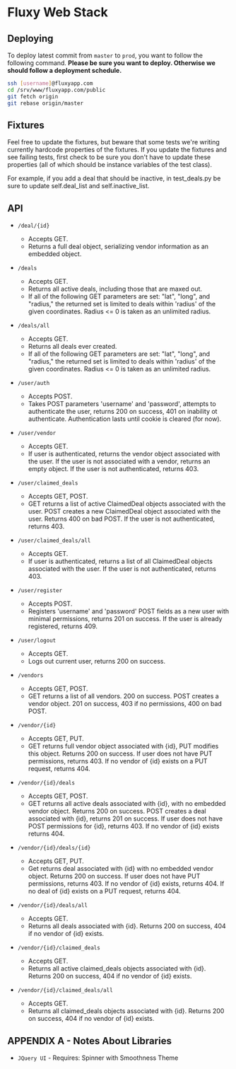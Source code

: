 Fluxy Web Stack
===============


Deploying
-----------
To deploy latest commit from ```master``` to ```prod```, you want to follow the following command.
**Please be sure you want to deploy. Otherwise we should follow a deployment schedule.**
```sh
ssh [username]@fluxyapp.com
cd /srv/www/fluxyapp.com/public
git fetch origin
git rebase origin/master
```

Fixtures
----------
Feel free to update the fixtures, but beware that some tests we're writing currently hardcode properties of the fixtures. If you update the fixtures and see failing tests, first check to be sure you don't have to update these properties (all of which should be instance variables of the test class).

For example, if you add a deal that should be inactive, in test_deals.py be sure to update self.deal_list and self.inactive_list.

API
-----------
* ``` /deal/{id} ```
  * Accepts GET.
  * Returns a full deal object, serializing vendor information as an embedded object.

* ``` /deals ```
  * Accepts GET.
  * Returns all active deals, including those that are maxed out.
  * If all of the following GET parameters are set: "lat", "long", and "radius," the returned set is limited to deals within 'radius' of the given coordinates. Radius <= 0 is taken as an unlimited radius.

* ``` /deals/all ```
  * Accepts GET.
  * Returns all deals ever created.
  * If all of the following GET parameters are set: "lat", "long", and "radius," the returned set is limited to deals within 'radius' of the given coordinates. Radius <= 0 is taken as an unlimited radius.


* ``` /user/auth ```
  * Accepts POST.
  * Takes POST parameters 'username' and 'password', attempts to authenticate the user, returns 200 on success, 401 on inability ot authenticate. Authentication lasts until cookie is cleared (for now).

* ``` /user/vendor ```
  * Accepts GET.
  * If user is authenticated, returns the vendor object associated with the user. If the user is not associated with a vendor, returns an empty object. If the user is not authenticated, returns 403.

* ``` /user/claimed_deals ```
  * Accepts GET, POST.
  * GET returns a list of active ClaimedDeal objects associated with the user. POST creates a new ClaimedDeal object associated with the user. Returns 400 on bad POST. If the user is not authenticated, returns 403.

* ``` /user/claimed_deals/all ```
  * Accepts GET.
  * If user is authenticated, returns a list of all ClaimedDeal objects associated with the user. If the user is not authenticated, returns 403.

* ``` /user/register ```
  * Accepts POST.
  * Registers 'username' and 'password' POST fields as a new user with minimal permissions, returns 201 on success. If the user is already registered, returns 409.

* ``` /user/logout ```
  * Accepts GET.
  * Logs out current user, returns 200 on success.

* ``` /vendors ```
  * Accepts GET, POST.
  * GET returns a list of all vendors. 200 on success. POST creates a vendor object. 201 on success, 403 if no permissions, 400 on bad POST.

* ``` /vendor/{id} ```
  * Accepts GET, PUT.
  * GET returns full vendor object associated with {id}, PUT modifies this object. Returns 200 on success. If user does not have PUT permissions, returns 403. If no vendor of {id} exists on a PUT request, returns 404.

* ``` /vendor/{id}/deals ```
  * Accepts GET, POST.
  * GET returns all active deals associated with {id}, with no embedded vendor object. Returns 200 on success. POST creates a deal associated with {id}, returns 201 on success. If user does not have POST permissions for {id}, returns 403. If no vendor of {id} exists returns 404.

* ``` /vendor/{id}/deals/{id} ```
  * Accepts GET, PUT.
  * Get returns deal associated with {id} with no embedded vendor object. Returns 200 on success. If user does not have PUT permissions, returns 403. If no vendor of {id} exists, returns 404. If no deal of {id} exists on a PUT request, returns 404.

* ``` /vendor/{id}/deals/all ```
  * Accepts GET.
  * Returns all deals associated with {id}. Returns 200 on success, 404 if no vendor of {id} exists.

* ``` /vendor/{id}/claimed_deals ```
  * Accepts GET.
  * Returns all active claimed_deals objects associated with {id}. Returns 200 on success, 404 if no vendor of {id} exists.

* ``` /vendor/{id}/claimed_deals/all ```
  * Accepts GET.
  * Returns all claimed_deals objects associated with {id}. Returns 200 on success, 404 if no vendor of {id} exists.

APPENDIX A - Notes About Libraries
----------------------------------
* ```JQuery UI``` - Requires: Spinner with Smoothness Theme
